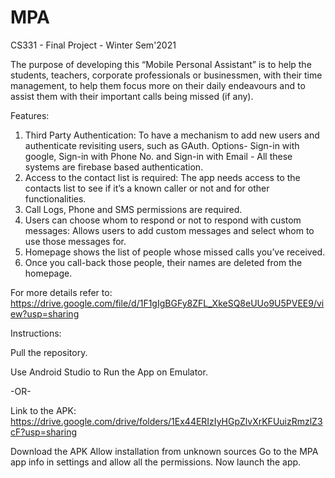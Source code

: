 # MPA
CS331 - Final Project - Winter Sem'2021

The purpose of developing this “Mobile Personal Assistant” is to help the students, teachers, corporate professionals or businessmen, with their time management, to help them focus more on their daily endeavours and to assist them with their important calls being missed (if any).

Features: 
1. Third Party Authentication: To have a mechanism to add new users and authenticate revisiting users, such as GAuth.
   Options- Sign-in with google, Sign-in with Phone No. and Sign-in with Email - All these systems are firebase based authentication.
2. Access to the contact list is required:  The app needs access to the contacts list to see if it’s a known caller or not and for other functionalities.
3. Call Logs, Phone and SMS permissions are required.
4. Users can choose whom to respond or not to respond with custom messages: Allows users to add custom messages and select whom to use those messages for.
5. Homepage shows the list of people whose missed calls you’ve received.
6. Once you call-back those people, their names are deleted from the homepage.

For more details refer to: https://drive.google.com/file/d/1F1gIgBGFy8ZFL_XkeSQ8eUUo9U5PVEE9/view?usp=sharing

Instructions:

Pull the repository.

Use Android Studio to Run the App on Emulator.

-OR-

Link to the APK: https://drive.google.com/drive/folders/1Ex44ERIzIyHGpZlvXrKFUuizRmzlZ3cF?usp=sharing

Download the APK
Allow installation from unknown sources
Go to the MPA app info in settings and allow all the permissions.
Now launch the app.
